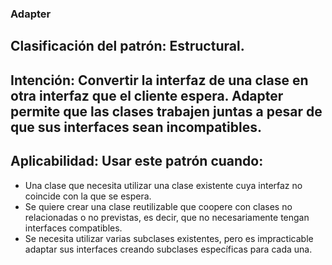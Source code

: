 ### Adapter
## Clasificación del patrón: Estructural.
## Intención: Convertir la interfaz de una clase en otra interfaz que el cliente espera. Adapter permite que las clases trabajen juntas a pesar de que sus interfaces sean incompatibles.
## Aplicabilidad: Usar este patrón cuando:
- Una clase que necesita utilizar una clase existente cuya interfaz no coincide con la que se espera.
- Se quiere crear una clase reutilizable que coopere con clases no relacionadas o no previstas, es decir, que no necesariamente tengan interfaces compatibles.
- Se necesita utilizar varias subclases existentes, pero es impracticable adaptar sus interfaces creando subclases específicas para cada una.